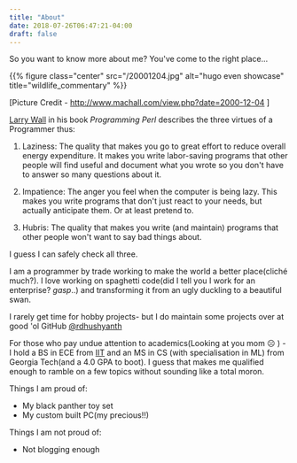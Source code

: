 ```yaml
---
title: "About"
date: 2018-07-26T06:47:21-04:00
draft: false
---
```

So you want to know more about me? You've come to the right place...

{{% figure class="center" src="/20001204.jpg" alt="hugo even showcase" title="wildlife_commentary" %}}

[Picture Credit - http://www.machall.com/view.php?date=2000-12-04 ]



[Larry Wall](https://en.wikiquote.org/wiki/Larry_Wall) in his book _Programming Perl_ describes the three virtues of a Programmer thus:


1. Laziness: The quality that makes you go to great effort to reduce overall energy expenditure. It makes you write labor-saving programs that other people will find useful and document what you wrote so you don't have to answer so many questions about it.

2. Impatience: The anger you feel when the computer is being lazy. This makes you write programs that don't just react to your needs, but actually anticipate them. Or at least pretend to.

3. Hubris: The quality that makes you write (and maintain) programs that other people won't want to say bad things about.


I guess I can safely check all three.

I am a programmer by trade working to make the world a better place(cliché much?). I love working on spaghetti code(did I tell you I work for an enterprise? _gasp_..) and transforming it from an ugly duckling to a beautiful swan. 

I rarely get time for hobby projects- but I do maintain some projects over at good 'ol GitHub [@rdhushyanth](https://github.com/rdhushyanth)

For those who pay undue attention to academics(Looking at you mom ☹️ ) - I hold a BS in ECE from [IIT](https://en.wikipedia.org/wiki/Indian_Institute_of_Technology_(BHU)_Varanasi) and an MS in CS (with specialisation in ML) from Georgia Tech(and a 4.0 GPA to boot). I guess that makes me qualified enough to ramble on a few topics without sounding like a total moron.

Things I am proud of:

- My black panther toy set
- My custom built PC(my precious!!)


Things I am not proud of:

- Not blogging enough






